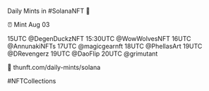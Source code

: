 Daily Mints in #SolanaNFT 🚀

⏰ Mint Aug 03

15UTC @DegenDuckzNFT
15:30UTC @WowWolvesNFT
16UTC @AnnunakiNFTs
17UTC @magicgearnft
18UTC @PhellasArt
19UTC @DRevengerz
19UTC @DaoFlip
20UTC @grimutant

🔗 thunft.com/daily-mints/solana

#NFTCollections